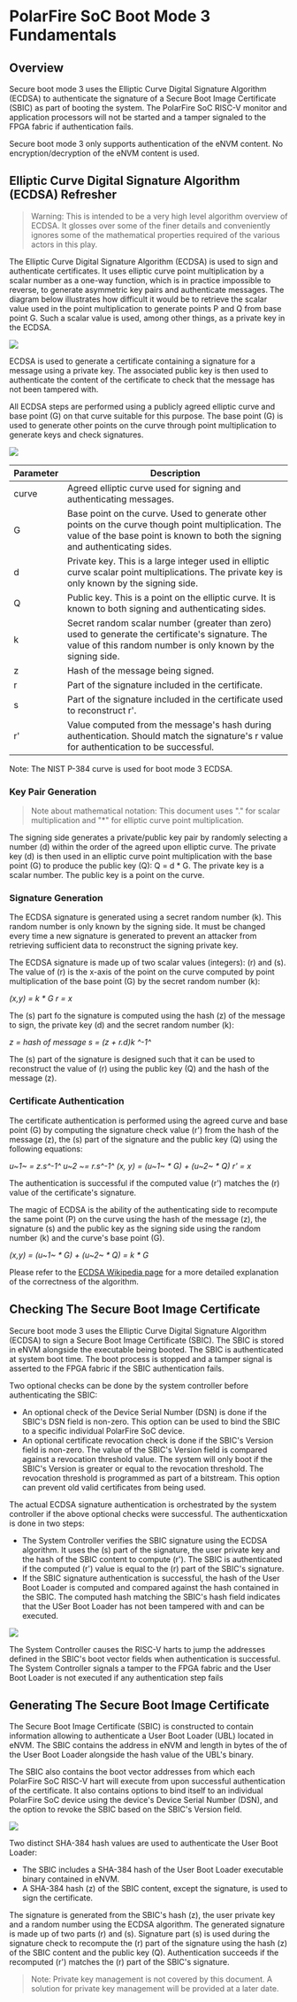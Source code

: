 # PolarFire SoC Boot Mode 3 Fundamentals

## Overview
Secure boot mode 3 uses the Elliptic Curve Digital Signature Algorithm (ECDSA) to authenticate the signature of a Secure Boot Image Certificate (SBIC) as part of booting the system. The PolarFire SoC RISC-V monitor and application processors will not be started and a tamper signaled to the FPGA fabric if authentication fails.

Secure boot mode 3 only supports authentication of the eNVM content. No encryption/decryption of the eNVM content is used.

## Elliptic Curve Digital Signature Algorithm (ECDSA) Refresher
>Warning: This is intended to be a very high level algorithm overview of ECDSA. It glosses over some of the finer details and conveniently ignores some of the mathematical properties required of the various actors in this play.

The Elliptic Curve Digital Signature Algorithm (ECDSA) is used to sign and authenticate certificates. It uses elliptic curve point multiplication by a scalar number as a one-way function, which is in practice impossible to reverse, to generate asymmetric key pairs and authenticate messages.
The diagram below illustrates how difficult it would be to retrieve the scalar value used in the point multiplication to generate points P and Q from base point G. Such a scalar value is used, among other things, as a private key in the ECDSA.

![](./images/curve-points.png) 

ECDSA is used to generate a certificate containing a signature for a message using a private key. The associated public key is then used to authenticate the content of the certificate to check that the message has not been tampered with.

All ECDSA steps are performed using a publicly agreed elliptic curve and base point (G) on that curve suitable for this purpose. The base point (G) is used to generate other points on the curve through point multiplication to generate keys and check signatures.



![](./images/Secure-Boot-Mode-3-ECDSA-Overview.png) 

| Parameter | Description |
| --- | --- |
| curve | Agreed elliptic curve used for signing and authenticating messages. |
| G| Base point on the curve. Used to generate other points on the curve though point multiplication. The value of the base point is known to both the signing and authenticating sides. |
| d | Private key. This is a large integer used in elliptic curve scalar point multiplications. The private key is only known by the signing side. |
| Q | Public key. This is a point on the elliptic curve. It is known to both signing and authenticating sides. |
| k | Secret random scalar number (greater than zero) used to generate the certificate's signature. The value of this random number is only known by the signing side.|
| z | Hash of the message being signed. |
| r | Part of the signature included in the certificate. |
| s | Part of the signature included in the certificate used to reconstruct r'. |
| r' | Value computed from the message's hash during authentication. Should match the signature's r value for authentication to be successful. |

Note: The NIST P-384 curve is used for boot mode 3 ECDSA.

### Key Pair Generation
>Note about mathematical notation: This document uses "." for scalar multiplication and "*" for elliptic curve point multiplication.
	
The signing side generates a private/public key pair by randomly selecting a number (d) within the order of the agreed upon elliptic curve. The private key (d) is then used in an elliptic curve point multiplication with the base point (G) to produce the public key (Q): Q = d * G.
The private key is a scalar number. The public key is a point on the curve.

### Signature Generation
The ECDSA signature is generated using a secret random number (k). This random number is only known by the signing side. It must be changed every time a new signature is generated to prevent an attacker from retrieving sufficient data to reconstruct the signing private key.

The ECDSA signature is made up of two scalar values (integers): (r) and (s). The value of (r) is the x-axis of the point on the curve computed by point multiplication of the base point (G) by the secret random number (k):

*(x,y) = k * G*
*r = x*

The (s) part fo the signature is computed using the hash (z) of the message to sign, the private key (d) and the secret random number (k):

*z = hash of message*
*s = (z + r.d)k ^-1^*

The (s) part of the signature is designed such that it can be used to reconstruct the value of (r) using the public key (Q) and the hash of the message (z).

### Certificate Authentication
The certificate authentication is performed using the agreed curve and base point (G) by computing the signature check value (r') from the hash of the message (z), the (s) part of the signature and the public key (Q) using the following equations:

*u~1~ = z.s^-1^*
*u~2 ~= r.s^-1^*
*(x, y) = (u~1~ * G) + (u~2~ * Q)*
*r' = x*

The authentication is successful if the computed value (r') matches the (r) value of the certificate's signature.

The magic of ECDSA is the ability of the authenticating side to recompute the same point (P) on the curve using the hash of the message (z), the signature (s) and the public key as the signing side using the random number (k) and the curve's base point (G).

*(x,y) = (u~1~ * G) + (u~2~ * Q) = k * G*

Please refer to the [ECDSA Wikipedia page](https://en.wikipedia.org/wiki/Elliptic_Curve_Digital_Signature_Algorithm) for a more detailed explanation of the correctness of the algorithm.


## Checking The Secure Boot Image Certificate
Secure boot mode 3 uses the Elliptic Curve Digital Signature Algorithm (ECDSA) to sign a Secure Boot Image Certificate (SBIC). The SBIC is stored in eNVM alongside the executable being booted. The SBIC is authenticated at system boot time. The boot process is stopped and a tamper signal is asserted to the FPGA fabric if the SBIC authentication fails.

Two optional checks can be done by the system controller before authenticating the SBIC:

- An optional check of the Device Serial Number (DSN) is done if the SBIC's DSN field is non-zero. This option can be used to bind the SBIC to a specific individual PolarFire SoC device.
- An optional certificate revocation check is done if the SBIC's Version field is non-zero. The value of the SBIC's Version field is compared against a revocation threshold value. The system will only boot if the SBIC's Version is greater or equal to the revocation threshold. The revocation threshold is programmed as part of a bitstream. This option can prevent old valid certificates from being used.

The actual ECDSA signature authentication is orchestrated by the system controller if the above optional checks were successful. The authenticxation is done in two steps:

- The System Controller verifies the SBIC signature using the ECDSA algorithm. It uses the (s) part of the signature, the user private key and the hash of the SBIC content to compute (r'). The SBIC is authenticated if the computed (r') value is equal to the (r) part of the SBIC's signature.
- If the SBIC signature authentication is successful, the hash of the User Boot Loader is computed and compared against the hash contained in the SBIC. The computed hash matching the SBIC's hash field indicates that the USer Boot Loader has not been tampered with and can be executed.


![](./images/Secure-Boot-Mode-3-check.png) 

The System Controller causes the RISC-V harts to jump the addresses defined in the SBIC's boot vector fields when authentication is successful. The System Controller signals a tamper to the FPGA fabric and the User Boot Loader is not executed if any authentication step fails

## Generating The Secure Boot Image Certificate
The Secure Boot Image Certificate (SBIC) is constructed to contain information allowing to authenticate a User Boot Loader (UBL) located in eNVM. The SBIC contains the address in eNVM and length in bytes of the of the User Boot Loader alongside the hash value of the UBL's binary.

The SBIC also contains the boot vector addresses from which each PolarFire SoC RISC-V hart will execute from upon successful authentication of the certificate. It also contains options to bind itself to an individual PolarFire SoC device using the device's Device Serial Number (DSN), and the option to revoke the SBIC based on the SBIC's Version field.


![](./images/Secure-Boot-Mode-3-generate.png) 

Two distinct SHA-384 hash values are used to authenticate the User Boot Loader:

- The SBIC includes a SHA-384 hash of the User Boot Loader executable binary contained in eNVM.
- A SHA-384 hash (z)  of the SBIC content, except the signature, is used to sign the certificate.

The signature is generated from the SBIC's hash (z), the user private key and a random number using the ECDSA algorithm. The generated signature is made up of two parts (r) and (s). Signature part (s) is used during the signature check to recompute the (r) part of the signature using the hash (z) of the SBIC content and the public key (Q). Authentication succeeds if the recomputed (r') matches the (r) part of the SBIC's signature.

>Note: Private key management is not covered by this document. A solution for private key management will be provided at a later date.



